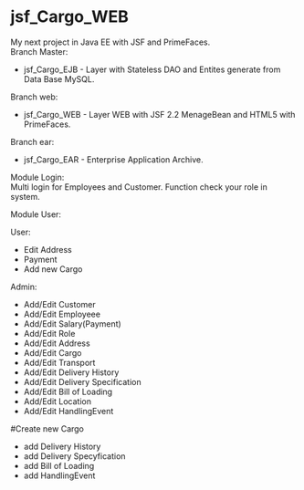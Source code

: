# jsf_Cargo_WEB
My next project in Java EE with JSF and PrimeFaces.
</br>
Branch Master: </br>
- jsf_Cargo_EJB - Layer with Stateless DAO and Entites generate from Data Base MySQL.  

Branch web: </br>
- jsf_Cargo_WEB - Layer WEB with JSF 2.2  MenageBean and HTML5 with PrimeFaces.

Branch ear: </br>
- jsf_Cargo_EAR - Enterprise Application Archive.

Module Login: <br/>
Multi login for Employees and Customer. Function check your role in system. 
 
Module User: </br>

User:
- Edit Address </br>
- Payment </br>
- Add new Cargo</br>

Admin:
- Add/Edit Customer </br>
- Add/Edit Employeee </br>
- Add/Edit Salary(Payment)</br>
- Add/Edit Role </br>
- Add/Edit Address </br>
- Add/Edit Cargo </br>
- Add/Edit Transport </br>
- Add/Edit Delivery History </br>
- Add/Edit Delivery Specification </br>
- Add/Edit Bill of Loading </br>
- Add/Edit Location </br>
- Add/Edit HandlingEvent

#Create new Cargo </br>
- add Delivery History </br>
- add Delivery Specyfication </br>
- add Bill of Loading </br>
- add HandlingEvent </br>
